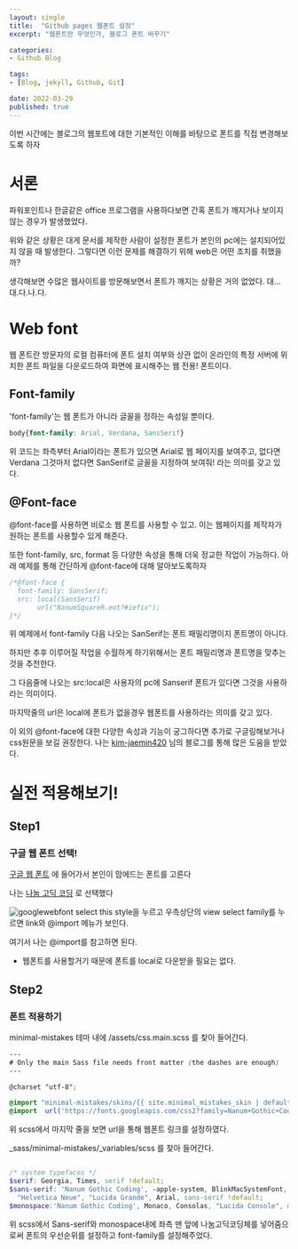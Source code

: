 ```yaml
---
layout: single
title:  "Github pages 웹폰트 설정"
excerpt: "웹폰트란 무엇인가, 블로그 폰트 바꾸기"

categories:
- Github Blog

tags:
- [Blog, jekyll, Github, Git]

date: 2022-03-29
published: true
---
```

이번 시간에는 블로그의 웹포트에 대한 기본적인 이해를 바탕으로 폰트를 직접 변경해보도록 하자
# 서론
파워포인트나 한글같은 office 프로그램을 사용하다보면 간혹 폰트가 깨지거나 보이지 않는 경우가 발생했었다.

위와 같은 상황은 대게 문서를 제작한 사람이 설정한 폰트가 본인의 pc에는 설치되어있지 않을 때 발생한다.
그렇다면 이런 문제를 해결하기 위해 web은 어떤 조치를 취했을까?

생각해보면 수많은 웹사이트를 방문해보면서 폰트가 깨지는 상황은 거의 없었다.
대...대.다.나.다.

# Web font

웹 폰트란 방문자의 로컬 컴퓨터에 폰트 설치 여부와 상관 없이 온라인의 특정 서버에 위치한 폰트 파일을 다운로드하여 화면에 표시해주는 웹 전용! 폰트이다.

## Font-family

'font-family'는 웹 폰트가 아니라 글꼴을 정하는 속성일 뿐이다.
```css
body{font-family: Arial, Verdana, SansSerif}
```
위 코드는 좌측부터 Arial이라는 폰트가 있으면 Arial로 웹 페이지를 보여주고, 없다면 Verdana 그것마저 없다면 SanSerif로 글꼴을 지정하여 보여줘!
 라는 의미를 갖고 있다.

## @Font-face
@font-face를 사용하면 비로소  웹 폰트를 사용할 수 있고. 이는 웹페이지를 제작자가 원하는 폰트를 사용할수 있게 해준다.

또한 font-family, src, format 등 다양한 속성을 통해 더욱 정교한 작업이 가능하다.
아래 예제를 통해 간단하게 @font-face에 대해 알아보도록하자

```css
/*@font-face {
  font-family: SansSerif;
  src: local(SansSerif)
       url("NanumSquareR.eot?#iefix");
}*/
```
위 예제에서 font-family 다음 나오는 SanSerif는 폰트 패밀리명이지 폰트명이 아니다.

하지만 추후 이루어질 작업을 수월하게 하기위해서는 폰트 패밀리명과 폰트명을 맞추는것을 추천한다.

그 다음줄에 나오는 src:local은 사용자의 pc에 Sanserif 폰트가 있다면 그것을 사용하라는 의미이다.

마지막줄의 url은 local에 폰트가 없을경우 웹폰트를 사용하라는 의미를 갖고 있다.

이 외의 @font-face에 대한 다양한 속성과 기능이 궁그하다면 추가로 구글링해보거나 css원문을 보길 권장한다.
나는 [kim-jaemin420](https://velog.io/@kim-jaemin420/Web-font%EC%9B%B9-%ED%8F%B0%ED%8A%B8%EC%97%90-%EB%8C%80%ED%95%B4%EC%84%9C) 님의 블로그를 통해 많은 도움을 받았다.


# 실전 적용해보기!
## Step1
### 구글 웹 폰트 선택!
[구글 웹 폰트](https://fonts.google.com/) 에 들어가서 본인이 맘에드는 폰트를 고른다

나는 [나눔 고딕 코딩](https://fonts.google.com/specimen/Nanum+Gothic+Coding?query=nanum) 로 선택했다

![googlewebfont](https://user-images.githubusercontent.com/101924720/160636314-d379544d-3b4f-49b0-86b0-55d7c524154d.png)
select this style을 누르고 우측상단의 view select family를 누르면 link와 @import 메뉴가 보인다.

여기서 나는 @import를 참고하면 된다.

- 웹폰트를 사용할거기 때문에 폰트를 local로 다운받을 필요는 없다.
## Step2
### 폰트 적용하기

minimal-mistakes 테마 내에 /assets/css.main.scss 를 찾아 들어간다.

```scss
---
# Only the main Sass file needs front matter (the dashes are enough)
---

@charset "utf-8";

@import "minimal-mistakes/skins/{{ site.minimal_mistakes_skin | default: 'default' }}"; // skin
@import  url('https://fonts.googleapis.com/css2?family=Nanum+Gothic+Coding&display=swap'); // 이 부분 수정함
```
위 scss에서  마지막 줄을 보면 url을 통해 웹폰트 링크를 설정하였다.

_sass/minimal-mistakes/_variables/scss 를 찾아 들어간다.

```scss

/* system typefaces */
$serif: Georgia, Times, serif !default;
$sans-serif: 'Nanum Gothic Coding', -apple-system, BlinkMacSystemFont, "Roboto", "Segoe UI",
  "Helvetica Neue", "Lucida Grande", Arial, sans-serif !default;
$monospace:'Nanum Gothic Coding', Monaco, Consolas, "Lucida Console", monospace !default;
```

위 scss에서 Sans-serif와 monospace내에 좌측 맨 앞에 나눔고딕코딩체를 넣어줌으로써 폰트의 우선순위를 설정하고 font-family를 설정해주었다.

